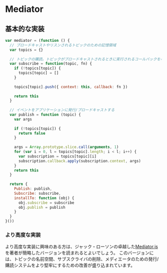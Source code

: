 # Mediator
## 基本的な実装
```js
var mediator = (function () {
  // ブロードキャストやリスンされるトピックのための記憶領域
  var topics = {}
  
  // トピックの購読。トピックがブロードキャストされるときに実行されるコールバックを与える
  var subscribe = function(topic, fn) {
    if (!topics[topic]) {
      topics[topic] = []
    }
    
    topics[topic].push({ context: this, callback: fn })
    
    return this
  }
  
  // イベントをアプリケーションに発行/ブロードキャストする
  var publish = function (topic) {
    var args
    
    if (!topics[topic]) {
      return false
    }
    
    args = Array.prototype.slice.call(arguments, 1)
    for (var i = 0, l = topics[topic].length; i < l; i++) {
      var subscription = topics[topic][i]
      subscription.callback.apply(subscription.context, args)
    }
    return this
  }
  
  return {
    Publish: publish,
    Subscribe: subscribe,
    installTo: function (obj) {
      obj.subscribe = subscribe
      obj.publish = publish
    }
  }
}())
```

### より高度な実装
より高度な実装に興味のある方は、ジャック・ローソンの卓越した[Mediator.js](http://thejacklawson.com/Mediator.js/)を著者が簡略したバージョンを読まれるとよいでしょう。
このバージョンには、トピックの名前空間、サブスクライバの削除、メディエータのための発行/購読システムをより堅牢にするための改善が盛り込まれています。
